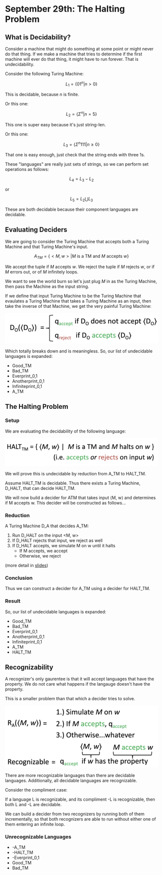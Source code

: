 # September 29th: The Halting Problem

## What is Decidability?

Consider a machine that might do something at some point or might never do that thing. If we make a machine that tries to determine if the first machine will ever do that thing, it might have to run forever. That is undecidability.

Consider the following Turing Machine:

$$L_1 = \{01^n | n > 0\}$$

This is decidable, because $n$ is finite.

Or this one:

$$L_2 = \{ \Sigma ^n | n = 5 \}$$

This one is super easy because it's just string-len.

Or this one:

$$L_3 = \{\Sigma ^n 111 | n \geq 0\}$$

That one is easy enough, just check that the string ends with three 1s.

These "languages" are really just sets of strings, so we can perform set operations as follows:

$$L_4 = L_3 - L_2$$

or

$$L_5 = L_2 \bigcup L_3$$

These are both decidable because their component languages are decidable.

## Evaluating Deciders

We are going to consider the Turing Machine that accepts both a Turing Machine and that Turing Machine's input.

$$A_{TM} = \{ < M, w > | M \text{ is a TM and } M \text{ accepts } w \}$$

We accept the tuple if $M$ accepts $w$. We reject the tuple if $M$ rejects $w$, or if $M$ errors out, or of $M$ infinitely loops.

We want to see the world burn so let's just plug $M$ in as the Turing Machine, then pass the Machine as the input string.

If we define that input Turing Machine to be the Turing Machine that evaulates a Turing Machine that takes a Turing Machine as an input, then take the inverse of that Machine, we get the very painful Turing Machine:

![](./assets/A_TM.png)

Which totally breaks down and is meaningless. So, our list of undecidable languages is expanded:

- Good_TM
- Bad_TM
- Everprint_0,1
- Anotherprint_0,1
- Infiniteprint_0,1
- A_TM

## The Halting Problem

### Setup

We are evaluating the decidability of the following language:

![](./assets/HALT_TM.png)

We will prove this is undecidable by reduction from A_TM to HALT_TM.

Assume HALT_TM is decidable. Thus there exists a Turing Machine, D_HALT, that can decide HALT_TM.

We will now build a decider for ATM that takes input ⟨M, w⟩ and determines if M accepts w. This decider will be constructed as follows...

### Reduction

A Turing Machine D_A that decides A_TM:

1. Run D_HALT on the input <M, w>
2. If D_HALT rejects that input, we reject as well
3. If D_HALT accepts, we simulate M on w until it halts
   - If M accepts, we accept
   - Otherwise, we reject

(more detail in [slides](http://www.cs.tufts.edu/comp/170/schedule/lectures/07-Halting.pdf))

### Conclusion

Thus we can construct a decider for A_TM using a decider for HALT_TM.

### Result

So, our list of undecidable languages is expanded:

- Good_TM
- Bad_TM
- Everprint_0,1
- Anotherprint_0,1
- Infiniteprint_0,1
- A_TM
- HALT_TM

## Recognizability

A recognizer's only gaurentee is that it will accept languages that have the property. We do not care what happens if the langauge doesn't have the property.

This is a smaller problem than that which a decider tries to solve.

![](./assets/Recognizable.png)

There are more recognizable languages than there are decidable languages. Additionally, all decidable languages are recognizable.

Consider the compliment case:

If a language L is recognizable, and its compliment -L is recognizable, then both L and -L are decidable.

We can build a decider from two recognizers by running both of them incrementally, so that both recognizers are able to run without either one of them entering an infinite loop.

### Unrecognizable Languages

- -A_TM
- -HALT_TM
- -Everprint_0,1
- Good_TM
- Bad_TM
